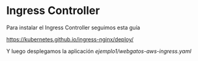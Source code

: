 # Ingress Controller

Para instalar el Ingress Controller seguimos esta guía

https://kubernetes.github.io/ingress-nginx/deploy/

Y luego desplegamos la aplicación _ejemplo1/webgatos-aws-ingress.yaml_